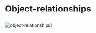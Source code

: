 # Object-relationships

## 
![object-relationships1](https://github.com/user-attachments/assets/4338286c-8728-4fb3-9b97-6b32b9180f24)

